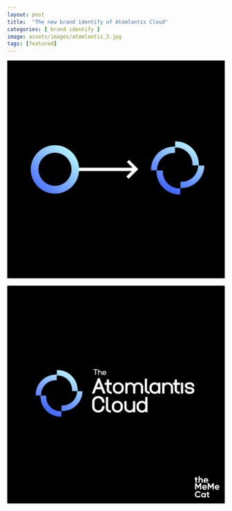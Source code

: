```yaml
---
layout: post
title:  "The new brand identify of Atomlantis Cloud"
categories: [ brand identify ]
image: assets/images/atomlantis_2.jpg
tags: [featured]
---
```

![](/assets/images/atomlantis_2.jpg)

![](/assets/images/atomlantis_3.jpg)
